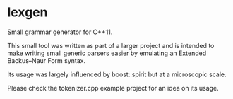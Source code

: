 lexgen
======

Small grammar generator for C++11.

This small tool was written as part of a larger project and is intended
to make writing small generic parsers easier by emulating an 
Extended Backus–Naur Form syntax.

Its usage was largely influenced by boost::spirit but at a microscopic scale.

Please check the tokenizer.cpp example project for an idea on its usage.
